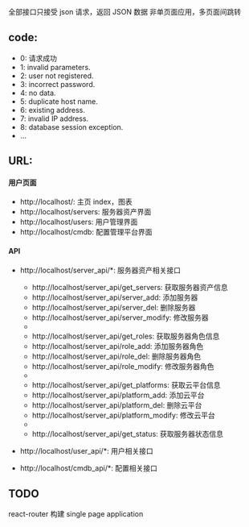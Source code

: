全部接口只接受 json 请求，返回 JSON 数据
非单页面应用，多页面间跳转


## code:

* 0: 请求成功
* 1: invalid parameters.
* 2: user not registered.
* 3: incorrect password.
* 4: no data.
* 5: duplicate host name.
* 6: existing address.
* 7: invalid IP address.
* 8: database session exception.
* ...

## URL:

#### 用户页面

* http://localhost/: 主页 index，图表
* http://localhost/servers: 服务器资产界面
* http://localhost/users: 用户管理界面
* http://localhost/cmdb: 配置管理平台界面

#### API

* http://localhost/server\_api/\*: 服务器资产相关接口
    * http://localhost/server\_api/get\_servers: 获取服务器资产信息
    * http://localhost/server\_api/server\_add: 添加服务器
    * http://localhost/server\_api/server\_del: 删除服务器
    * http://localhost/server\_api/server\_modify: 修改服务器
    *
    * http://localhost/server\_api/get\_roles: 获取服务器角色信息
    * http://localhost/server\_api/role\_add: 添加服务器角色
    * http://localhost/server\_api/role\_del: 删除服务器角色
    * http://localhost/server\_api/role\_modify: 修改服务器角色
    *
    * http://localhost/server\_api/get\_platforms: 获取云平台信息
    * http://localhost/server\_api/platform\_add: 添加云平台
    * http://localhost/server\_api/platform\_del: 删除云平台
    * http://localhost/server\_api/platform\_modify: 修改云平台
    *
    * http://localhost/server\_api/get\_status: 获取服务器状态信息

* http://localhost/user\_api/\*: 用户相关接口
* http://localhost/cmdb\_api/\*: 配置相关接口


## TODO

react-router 构建 single page application

